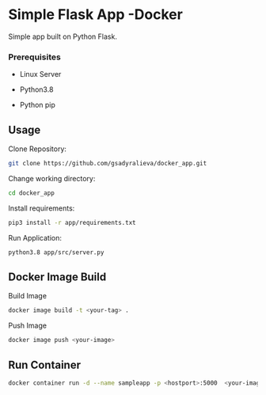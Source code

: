 # Simple Flask App -Docker

Simple app built on Python Flask.

### Prerequisites

* Linux Server

* Python3.8

* Python pip


## Usage
Clone Repository:

```bash
git clone https://github.com/gsadyralieva/docker_app.git
```

Change working directory:
```bash
cd docker_app
```

Install requirements:
```bash
pip3 install -r app/requirements.txt
```

Run Application:
```bash
python3.8 app/src/server.py
```
## Docker Image Build

Build Image
```bash
docker image build -t <your-tag> .
```
Push Image
```bash
docker image push <your-image>
```
## Run Container
```bash
docker container run -d --name sampleapp -p <hostport>:5000  <your-image-name>
```
